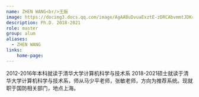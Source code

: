 ```yaml
---
name: ZHEN WANG<br/>王振
image: https://docimg3.docs.qq.com/image/AgAABuDvuaExztE-zDRCAbvmmtJDKr-o.jpeg?w=295&h=321&_type=jpeg
description: Ph.D. 2018-2021
role: master
group: alum
aliases:
  - ZHEN WANG
links: 
	home-page: 
---
```


2012-2016年本科就读于清华大学计算机科学与技术系 2018-2021硕士就读于清华大学计算机科学与技术系，师从马少平老师，张敏老师，方向为推荐系统。现就职于国防相关部门，地点上海。